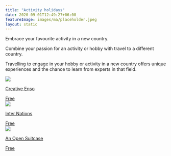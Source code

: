 ```yaml
---
title: "Activity holidays"
date: 2020-09-01T12:49:27+06:00
featureImage: images/ma/placeholder.jpeg
layout: static
---
```


Embrace your favourite activity in a new country.

Combine your passion for an activity or hobby with travel to a different country.

Travelling to engage in your hobby or activity in a new country offers unique experiences and the chance to learn from experts in that field.

<a class="ma-link" href="https://creativeenso.com/10-creative-hobbies-learn-from-other-cultures/"><div class="ma-card ma-card-Community"><div class="ma-icon"><img src ="/images/Icon-check - community - opacity.svg"/></div><div class="ma-name"><p>Creative Enso</p></div><div class="ma-paid-text"><span>Free </span></div></div></a><a class="ma-link" href="https://www.internations.org/magazine/five-hobbies-and-the-best-countries-to-pursue-them-in-39794"><div class="ma-card ma-card-Community"><div class="ma-icon"><img src ="/images/Icon-check - community - opacity.svg"/></div><div class="ma-name"><p>Inter Nations</p></div><div class="ma-paid-text"><span>Free </span></div></div></a><a class="ma-link" href="https://anopensuitcase.com/traveling-abroad-for-hobbies/"><div class="ma-card ma-card-Community"><div class="ma-icon"><img src ="/images/Icon-check - community - opacity.svg"/></div><div class="ma-name"><p>An Open Suitcase</p></div><div class="ma-paid-text"><span>Free </span></div></div></a>  

<br/><br/>







